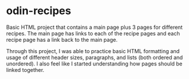# odin-recipes

Basic HTML project that contains a main page plus 3 pages for different recipes. The main page has links to each of the recipe pages and each recipe page has a link back to the main page.

Through this project, I was able to practice basic HTML formatting and usage of different header sizes, paragraphs, and lists (both ordered and unordered). I also feel like I started understanding how pages should be linked together.